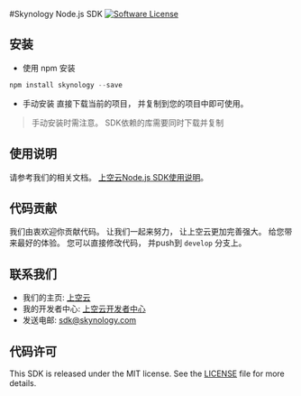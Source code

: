 #Skynology Node.js SDK
[![Software License](https://img.shields.io/badge/license-MIT-brightgreen.svg)](LICENSE.md)


## 安装

* 使用 npm 安装

```javascript
npm install skynology --save
```

* 手动安装
直接下载当前的项目， 并复制到您的项目中即可使用。 

> 手动安装时需注意。 SDK依赖的库需要同时下载并复制


## 使用说明
请参考我们的相关文档。 [上空云Node.js SDK使用说明](http://developer.skynology.com/nodejs-sdk.html)。


## 代码贡献
我们由衷欢迎你贡献代码。 让我们一起来努力， 让上空云更加完善强大。 给您带来最好的体验。 您可以直接修改代码， 并push到 `develop` 分支上。

## 联系我们

* 我们的主页: [上空云](https://www.skynology.com)
* 我的开发者中心: [上空云开发者中心](http://developer.skynology.com)
* 发送电邮: sdk@skynology.com

## 代码许可
This SDK is released under the MIT license. See the [LICENSE](https://github.com/skynology/objc-sdk/blob/master/LICENSE) file for more details.
